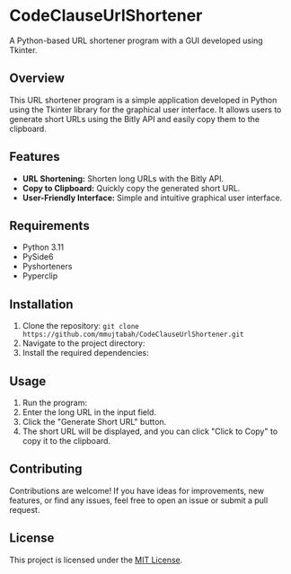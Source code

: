 # CodeClauseUrlShortener

A Python-based URL shortener program with a GUI developed using Tkinter.

## Overview

This URL shortener program is a simple application developed in Python using the Tkinter library for the graphical user interface. It allows users to generate short URLs using the Bitly API and easily copy them to the clipboard.

## Features

- **URL Shortening:** Shorten long URLs with the Bitly API.
- **Copy to Clipboard:** Quickly copy the generated short URL.
- **User-Friendly Interface:** Simple and intuitive graphical user interface.

## Requirements

- Python 3.11
- PySide6
- Pyshorteners
- Pyperclip

## Installation

1. Clone the repository: `git clone https://github.com/mmujtabah/CodeClauseUrlShortener.git`
2. Navigate to the project directory:
3. Install the required dependencies:

## Usage

1. Run the program:
2. Enter the long URL in the input field.
3. Click the "Generate Short URL" button.
4. The short URL will be displayed, and you can click "Click to Copy" to copy it to the clipboard.

## Contributing

Contributions are welcome! If you have ideas for improvements, new features, or find any issues, feel free to open an issue or submit a pull request.

## License

This project is licensed under the [MIT License](LICENSE).

